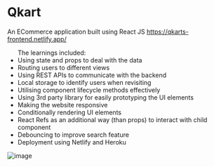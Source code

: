 # Qkart

An ECommerce application built using React JS
https://qkarts-frontend.netlify.app/

<ul>The learnings included:</br>

<li> Using state and props to deal with the data</li>

<li> Routing users to different views</li>

<li> Using REST APIs to communicate with the backend</li>

<li> Local storage to identify users when revisiting</li>

<li> Utilising component lifecycle methods effectively</li>

<li> Using 3rd party library for easily prototyping the UI elements</li>

<li> Making the website responsive</li>

<li> Conditionally rendering UI elements</li>

<li> React Refs as an additional way (than props) to interact with child component</li>

<li> Debouncing to improve search feature</li>

<li> Deployment using Netlify and Heroku</li>

</ul>

![image](https://user-images.githubusercontent.com/29325674/110406680-9eae0d80-80a8-11eb-9ead-9b80bd64da70.png)
